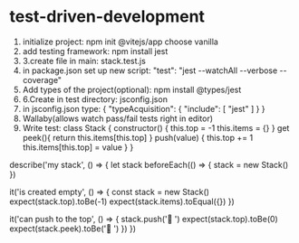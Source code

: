 # test-driven-development
1. initialize project:
npm init @vitejs/app
choose vanilla
2. add testing framework:
npm install jest
3. 3.create file  in main:
stack.test.js
4. in package.json set up new script:
"test": "jest --watchAll --verbose --coverage"
5. Add types of the project(optional):
npm install @types/jest
6. 6.Create in test directory:
jsconfig.json
7. in jsconfig.json type:
   {
   "typeAcquisition": {
   "include": [
   "jest"
   ]
   }
   }
8. Wallaby(allows watch pass/fail tests right in editor)
9. Write test:
   class Stack {
   constructor() {
   this.top = -1
   this.items = {}
   }
   get peek(){
   return this.items[this.top]
   }
   push(value) {
   this.top += 1
   this.items[this.top] = value
   }
   }   

describe('my stack', () => {
let stack
beforeEach(() => {
stack = new Stack()
})

it('is created empty', () => {
const stack = new Stack()
expect(stack.top).toBe(-1)
expect(stack.items).toEqual({})
})

it('can push to the top', () => {
stack.push('🥑 ')
expect(stack.top).toBe(0)
expect(stack.peek).toBe('🥑 ')
})
})
